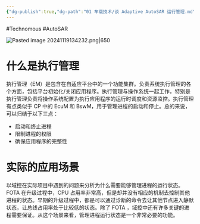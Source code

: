 ```yaml
---
{"dg-publish":true,"dg-path":"01 车载技术/谈 Adaptive AutoSAR 运行管理.md","permalink":"/01 车载技术/谈 Adaptive AutoSAR 运行管理/","created":"2023-03-07T17:43:40.000+08:00","updated":"2024-11-19T13:46:23.000+08:00"}
---
```


#Technomous #AutoSAR

![Pasted image 20241119134232.png|650](/img/user/0.Asset/resource/Pasted%20image%2020241119134232.png)
# 什么是执行管理

执行管理（EM）是包含在自适应平台中的一个功能集群。负责系统执行管理的各个方面，包括平台初始化/关闭应用程序。执行管理与操作系统一起工作，特别是执行管理负责将操作系统配置为执行应用程序的运行时调度和资源监控。执行管理有点类似于 CP 中的 EcuM 和 BswM，用于管理进程的启动和停止。总的来说，可以归结于以下三点：

- 启动和终止进程
- 限制进程的权限
- 确保应用程序的完整性

# 实际的应用场景

以域控在实际项目中遇到的问题来分析为什么需要能够管理进程的运行状态。FOTA 在升级过程中，CPU 占用率非常高，但是却并没有相应的机制去控制其他进程的状态。早期的升级过程中，都是可以通过诊断的命令去让其他节点进入静默状态，让总线占用率处于比较低的状态。除了 FOTA ，域控中还有许多关键的进程需要保证。从这个场景来看，管理进程运行状态是一个非常必要的功能。